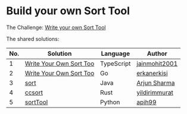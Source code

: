 # Build your own Sort Tool

The Challenge: [Write your own Sort Tool](https://codingchallenges.fyi/challenges/challenge-sort)

The shared solutions:

| No. | Solution | Language | Author |
|-----|----------|----------|--------|
| 1 | [Write Your Own Sort Too](https://github.com/jainmohit2001/coding-challenges/blob/master/src/6) | TypeScript | [jainmohit2001](https://github.com/jainmohit2001) |
| 2 | [Write Your Own Sort Too](https://github.com/Erkanerkisi/unix-sort) | Go | [erkanerkisi](https://github.com/erkanerkisi) |
| 3 | [sort](https://github.com/arjunsharma-dev1/Linux-Commands/tree/main/src/main/java/com/practice/coding/sort) | Java | [Arjun Sharma](https://github.com/arjunsharma-dev1) |
| 4 | [ccsort](https://github.com/yildirimmurat/ccsort) | Rust | [yildirimmurat](https://github.com/yildirimmurat) |
| 5 | [sortTool](https://github.com/apih99/sortTool) | Python | [apih99](https://github.com/apih99) |
